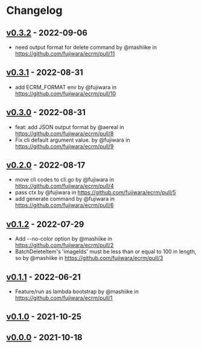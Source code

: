 # Changelog

## [v0.3.2](https://github.com/fujiwara/ecrm/compare/v0.3.1...v0.3.2) - 2022-09-06
- need output format for delete command by @mashiike in https://github.com/fujiwara/ecrm/pull/11

## [v0.3.1](https://github.com/fujiwara/ecrm/compare/v0.3.0...v0.3.1) - 2022-08-31
- add ECRM_FORMAT env by @fujiwara in https://github.com/fujiwara/ecrm/pull/10

## [v0.3.0](https://github.com/fujiwara/ecrm/compare/v0.2.0...v0.3.0) - 2022-08-31
- feat: add JSON output format by @aereal in https://github.com/fujiwara/ecrm/pull/8
- Fix cli default argument value. by @fujiwara in https://github.com/fujiwara/ecrm/pull/9

## [v0.2.0](https://github.com/fujiwara/ecrm/compare/v0.1.2...v0.2.0) - 2022-08-17
- move cli codes to cli.go by @fujiwara in https://github.com/fujiwara/ecrm/pull/4
- pass ctx by @fujiwara in https://github.com/fujiwara/ecrm/pull/5
- add generate command by @fujiwara in https://github.com/fujiwara/ecrm/pull/6

## [v0.1.2](https://github.com/fujiwara/ecrm/compare/v0.1.1...v0.1.2) - 2022-07-29
- Add --no-color option by @mashiike in https://github.com/fujiwara/ecrm/pull/2
- BatchDeleteItem's 'imageIds' must be less than or equal to 100 in length, so by @mashiike in https://github.com/fujiwara/ecrm/pull/3

## [v0.1.1](https://github.com/fujiwara/ecrm/compare/v0.1.0...v0.1.1) - 2022-06-21
- Feature/run as lambda bootstrap by @mashiike in https://github.com/fujiwara/ecrm/pull/1

## [v0.1.0](https://github.com/fujiwara/ecrm/compare/v0.0.0...v0.1.0) - 2021-10-25

## [v0.0.0](https://github.com/fujiwara/ecrm/commits/v0.0.0) - 2021-10-18
